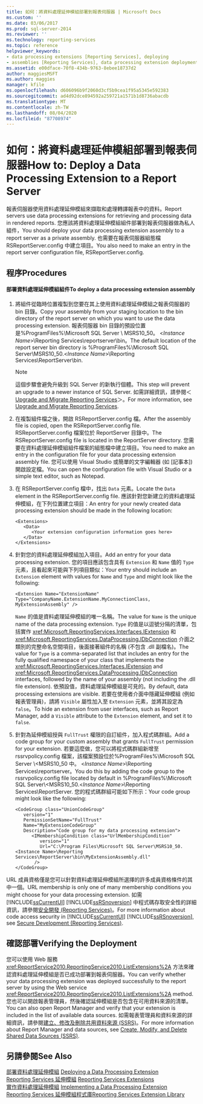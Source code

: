 ```yaml
---
title: 如何：將資料處理延伸模組部署到報表伺服器 | Microsoft Docs
ms.custom: ''
ms.date: 03/06/2017
ms.prod: sql-server-2014
ms.reviewer: ''
ms.technology: reporting-services
ms.topic: reference
helpviewer_keywords:
- data processing extensions [Reporting Services], deploying
- assemblies [Reporting Services], data processing extension deployments
ms.assetid: e00dface-70f8-434b-9763-8ebee18737d2
author: maggiesMSFT
ms.author: maggies
manager: kfile
ms.openlocfilehash: d606096b9f2060d3cf5b9cea1f95a5345e592383
ms.sourcegitcommit: ad4d92dce894592a259721a1571b1d8736abacdb
ms.translationtype: MT
ms.contentlocale: zh-TW
ms.lasthandoff: 08/04/2020
ms.locfileid: "87708974"
---
```

# <a name="how-to-deploy-a-data-processing-extension-to-a-report-server"></a><span data-ttu-id="4f451-102">如何：將資料處理延伸模組部署到報表伺服器</span><span class="sxs-lookup"><span data-stu-id="4f451-102">How to: Deploy a Data Processing Extension to a Report Server</span></span>
  <span data-ttu-id="4f451-103">報表伺服器使用資料處理延伸模組來擷取和處理轉譯報表中的資料。</span><span class="sxs-lookup"><span data-stu-id="4f451-103">Report servers use data processing extensions for retrieving and processing data in rendered reports.</span></span> <span data-ttu-id="4f451-104">您應該將資料處理延伸模組組件部署到報表伺服器做為私人組件，</span><span class="sxs-lookup"><span data-stu-id="4f451-104">You should deploy your data processing extension assembly to a report server as a private assembly.</span></span> <span data-ttu-id="4f451-105">也需要在報表伺服器組態檔 RSReportServer.config 中建立項目。</span><span class="sxs-lookup"><span data-stu-id="4f451-105">You also need to make an entry in the report server configuration file, RSReportServer.config.</span></span>  
  
## <a name="procedures"></a><span data-ttu-id="4f451-106">程序</span><span class="sxs-lookup"><span data-stu-id="4f451-106">Procedures</span></span>  
  
#### <a name="to-deploy-a-data-processing-extension-assembly"></a><span data-ttu-id="4f451-107">部署資料處理延伸模組組件</span><span class="sxs-lookup"><span data-stu-id="4f451-107">To deploy a data processing extension assembly</span></span>  
  
1.  <span data-ttu-id="4f451-108">將組件從臨時位置複製到您要在其上使用資料處理延伸模組之報表伺服器的 bin 目錄。</span><span class="sxs-lookup"><span data-stu-id="4f451-108">Copy your assembly from your staging location to the bin directory of the report server on which you want to use the data processing extension.</span></span> <span data-ttu-id="4f451-109">報表伺服器 bin 目錄的預設位置是%ProgramFiles%\Microsoft SQL Server \ MSRS10_50。 \<*Instance Name*>\Reporting Services\reportserver\bin。</span><span class="sxs-lookup"><span data-stu-id="4f451-109">The default location of the report server bin directory is %ProgramFiles%\Microsoft SQL Server\MSRS10_50.\<*Instance Name*>\Reporting Services\ReportServer\bin.</span></span>  
  
    > [!NOTE]  
    >  <span data-ttu-id="4f451-110">這個步驟會避免升級到 SQL Server 的新執行個體。</span><span class="sxs-lookup"><span data-stu-id="4f451-110">This step will prevent an upgrade to a newer instance of SQL Server.</span></span> <span data-ttu-id="4f451-111">如需詳細資訊，請參閱＜ [Upgrade and Migrate Reporting Services](../../install-windows/upgrade-and-migrate-reporting-services.md)＞。</span><span class="sxs-lookup"><span data-stu-id="4f451-111">For more information, see [Upgrade and Migrate Reporting Services](../../install-windows/upgrade-and-migrate-reporting-services.md).</span></span>  
  
2.  <span data-ttu-id="4f451-112">在複製組件檔之後，開啟 RSReportServer.config 檔。</span><span class="sxs-lookup"><span data-stu-id="4f451-112">After the assembly file is copied, open the RSReportServer.config file.</span></span> <span data-ttu-id="4f451-113">RSReportServer.config 檔案位於 ReportServer 目錄中。</span><span class="sxs-lookup"><span data-stu-id="4f451-113">The RSReportServer.config file is located in the ReportServer directory.</span></span> <span data-ttu-id="4f451-114">您需要在資料處理延伸模組組件檔案的組態檔中建立項目。</span><span class="sxs-lookup"><span data-stu-id="4f451-114">You need to make an entry in the configuration file for your data processing extension assembly file.</span></span> <span data-ttu-id="4f451-115">您可以使用 Visual Studio 或簡單的文字編輯器 (如 [記事本]) 開啟設定檔。</span><span class="sxs-lookup"><span data-stu-id="4f451-115">You can open the configuration file with Visual Studio or a simple text editor, such as Notepad.</span></span>  
  
3.  <span data-ttu-id="4f451-116">在 RSReportServer.config 檔中，找出 `Data` 元素。</span><span class="sxs-lookup"><span data-stu-id="4f451-116">Locate the `Data` element in the RSReportServer.config file.</span></span> <span data-ttu-id="4f451-117">應該針對您新建立的資料處理延伸模組，在下列位置建立項目：</span><span class="sxs-lookup"><span data-stu-id="4f451-117">An entry for your newly created data processing extension should be made in the following location:</span></span>  
  
    ```  
    <Extensions>  
       <Data>  
          <Your extension configuration information goes here>  
       </Data>  
    </Extensions>  
    ```  
  
4.  <span data-ttu-id="4f451-118">針對您的資料處理延伸模組加入項目。</span><span class="sxs-lookup"><span data-stu-id="4f451-118">Add an entry for your data processing extension.</span></span> <span data-ttu-id="4f451-119">您的項目應該包含具有 `Extension` 和 `Name` 值的 `Type` 元素，且看起來可能與下列項目類似：</span><span class="sxs-lookup"><span data-stu-id="4f451-119">Your entry should include an `Extension` element with values for `Name` and `Type` and might look like the following:</span></span>  
  
    ```  
    <Extension Name="ExtensionName" Type="CompanyName.ExtensionName.MyConnectionClass, MyExtensionAssembly" />  
    ```  
  
     <span data-ttu-id="4f451-120">`Name` 的值是資料處理延伸模組的唯一名稱。</span><span class="sxs-lookup"><span data-stu-id="4f451-120">The value for `Name` is the unique name of the data processing extension.</span></span> <span data-ttu-id="4f451-121">`Type` 的值是以逗號分隔的清單，包括實作 <xref:Microsoft.ReportingServices.Interfaces.IExtension> 和 <xref:Microsoft.ReportingServices.DataProcessing.IDbConnection> 介面之類別的完整命名空間項目，後面接著組件的名稱 (不包含 .dll 副檔名)。</span><span class="sxs-lookup"><span data-stu-id="4f451-121">The value for `Type` is a comma-separated list that includes an entry for the fully qualified namespace of your class that implements the <xref:Microsoft.ReportingServices.Interfaces.IExtension> and <xref:Microsoft.ReportingServices.DataProcessing.IDbConnection> interfaces, followed by the name of your assembly (not including the .dll file extension).</span></span> <span data-ttu-id="4f451-122">依預設值，資料處理延伸模組是可見的。</span><span class="sxs-lookup"><span data-stu-id="4f451-122">By default, data processing extensions are visible.</span></span> <span data-ttu-id="4f451-123">若要在使用者介面中隱藏延伸模組 (例如報表管理員)，請將 `Visible` 屬性加入至 `Extension` 元素，並將其設定為 `false`。</span><span class="sxs-lookup"><span data-stu-id="4f451-123">To hide an extension from user interfaces, such as Report Manager, add a `Visible` attribute to the `Extension` element, and set it to `false`.</span></span>  
  
5.  <span data-ttu-id="4f451-124">針對為延伸模組授與 `FullTrust` 權限的自訂組件，加入程式碼群組。</span><span class="sxs-lookup"><span data-stu-id="4f451-124">Add a code group for your custom assembly that grants `FullTrust` permission for your extension.</span></span> <span data-ttu-id="4f451-125">若要這麼做，您可以將程式碼群組新增至 rssrvpolicy.config 檔案，該檔案預設位於%ProgramFiles%\Microsoft SQL Server \\<MSRS10_50 中。 \<*Instance Name*>\Reporting Services\reportserver。</span><span class="sxs-lookup"><span data-stu-id="4f451-125">You do this by adding the code group to the rssrvpolicy.config file located by default in %ProgramFiles%\Microsoft SQL Server\\<MSRS10_50.\<*Instance Name*>\Reporting Services\ReportServer.</span></span> <span data-ttu-id="4f451-126">您的程式碼群組可能如下所示：</span><span class="sxs-lookup"><span data-stu-id="4f451-126">Your code group might look like the following:</span></span>  
  
    ```  
    <CodeGroup class="UnionCodeGroup"  
       version="1"  
       PermissionSetName="FullTrust"  
       Name="MyExtensionCodeGroup"  
       Description="Code group for my data processing extension">  
          <IMembershipCondition class="UrlMembershipCondition"  
             version="1"  
             Url="C:\Program Files\Microsoft SQL Server\MSRS10_50.<Instance Name>\Reporting Services\ReportServer\bin\MyExtensionAssembly.dll"  
           />  
    </CodeGroup>  
    ```  
  
 <span data-ttu-id="4f451-127">URL 成員資格僅是您可以針對資料處理延伸模組所選擇的許多成員資格條件的其中一個。</span><span class="sxs-lookup"><span data-stu-id="4f451-127">URL membership is only one of many membership conditions you might choose for your data processing extension.</span></span> <span data-ttu-id="4f451-128">如需 [!INCLUDE[ssCurrentUI](../../../includes/sscurrentui-md.md)] [!INCLUDE[ssRSnoversion](../../../includes/ssrsnoversion-md.md)] 中程式碼存取安全性的詳細資訊，請參閱[安全開發 &#40;Reporting Services&#41;](../secure-development/secure-development-reporting-services.md)。</span><span class="sxs-lookup"><span data-stu-id="4f451-128">For more information about code access security in [!INCLUDE[ssCurrentUI](../../../includes/sscurrentui-md.md)] [!INCLUDE[ssRSnoversion](../../../includes/ssrsnoversion-md.md)], see [Secure Development &#40;Reporting Services&#41;](../secure-development/secure-development-reporting-services.md).</span></span>  
  
## <a name="verifying-the-deployment"></a><span data-ttu-id="4f451-129">確認部署</span><span class="sxs-lookup"><span data-stu-id="4f451-129">Verifying the Deployment</span></span>  
 <span data-ttu-id="4f451-130">您可以使用 Web 服務 <xref:ReportService2010.ReportingService2010.ListExtensions%2A> 方法來確認資料處理延伸模組是否已成功部署到報表伺服器。</span><span class="sxs-lookup"><span data-stu-id="4f451-130">You can verify whether your data processing extension was deployed successfully to the report server by using the Web service <xref:ReportService2010.ReportingService2010.ListExtensions%2A> method.</span></span> <span data-ttu-id="4f451-131">您也可以開啟報表管理員，然後確認延伸模組是否包含在可用資料來源的清單。</span><span class="sxs-lookup"><span data-stu-id="4f451-131">You can also open Report Manager and verify that your extension is included in the list of available data sources.</span></span> <span data-ttu-id="4f451-132">如需報表管理員和資料來源的詳細資訊，請參閱[建立、修改及刪除共用資料來源 &#40;SSRS&#41;](../../report-data/create-modify-and-delete-shared-data-sources-ssrs.md)。</span><span class="sxs-lookup"><span data-stu-id="4f451-132">For more information about Report Manager and data sources, see [Create, Modify, and Delete Shared Data Sources &#40;SSRS&#41;](../../report-data/create-modify-and-delete-shared-data-sources-ssrs.md).</span></span>  
  
## <a name="see-also"></a><span data-ttu-id="4f451-133">另請參閱</span><span class="sxs-lookup"><span data-stu-id="4f451-133">See Also</span></span>  
 <span data-ttu-id="4f451-134">[部署資料處理延伸模組](deploying-a-data-processing-extension.md) </span><span class="sxs-lookup"><span data-stu-id="4f451-134">[Deploying a Data Processing Extension](deploying-a-data-processing-extension.md) </span></span>  
 <span data-ttu-id="4f451-135">[Reporting Services 延伸模組](../reporting-services-extensions.md) </span><span class="sxs-lookup"><span data-stu-id="4f451-135">[Reporting Services Extensions](../reporting-services-extensions.md) </span></span>  
 <span data-ttu-id="4f451-136">[實作資料處理延伸模組](implementing-a-data-processing-extension.md) </span><span class="sxs-lookup"><span data-stu-id="4f451-136">[Implementing a Data Processing Extension](implementing-a-data-processing-extension.md) </span></span>  
 [<span data-ttu-id="4f451-137">Reporting Services 延伸模組程式庫</span><span class="sxs-lookup"><span data-stu-id="4f451-137">Reporting Services Extension Library</span></span>](../reporting-services-extension-library.md)  
  
  
